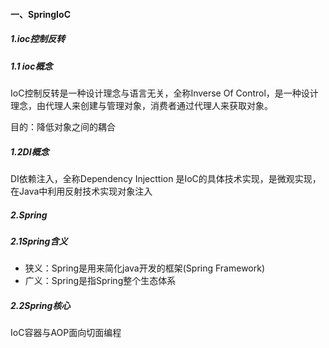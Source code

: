 #### 一、SpringIoC

##### 1.ioc控制反转

##### 1.1 ioc概念 

IoC控制反转是一种设计理念与语言无关，全称Inverse Of Control，是一种设计理念，由代理人来创建与管理对象，消费者通过代理人来获取对象。

目的：降低对象之间的耦合

##### 1.2DI概念

DI依赖注入，全称Dependency Injecttion 是IoC的具体技术实现，是微观实现，在Java中利用反射技术实现对象注入

##### 2.Spring

##### 2.1Spring含义

* 狭义：Spring是用来简化java开发的框架(Spring Framework)
* 广义：Spring是指Spring整个生态体系

##### 2.2Spring核心

IoC容器与AOP面向切面编程
